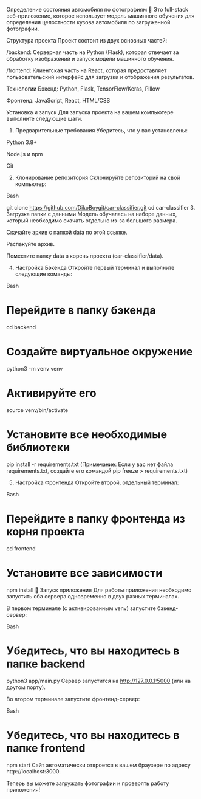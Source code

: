 Определение состояния автомобиля по фотографиям 🚗
Это full-stack веб-приложение, которое использует модель машинного обучения для определения целостности кузова автомобиля по загруженной фотографии.

Структура проекта
Проект состоит из двух основных частей:

/backend: Серверная часть на Python (Flask), которая отвечает за обработку изображений и запуск модели машинного обучения.

/frontend: Клиентская часть на React, которая предоставляет пользовательский интерфейс для загрузки и отображения результатов.

Технологии
Бэкенд: Python, Flask, TensorFlow/Keras, Pillow

Фронтенд: JavaScript, React, HTML/CSS

Установка и запуск
Для запуска проекта на вашем компьютере выполните следующие шаги.

1. Предварительные требования
Убедитесь, что у вас установлены:

Python 3.8+

Node.js и npm

Git

2. Клонирование репозитория
Склонируйте репозиторий на свой компьютер:

Bash

git clone https://github.com/DikoBoygit/car-classifier.git
cd car-classifier
3. Загрузка папки с данными
Модель обучалась на наборе данных, который необходимо скачать отдельно из-за большого размера.

Скачайте архив с папкой data по этой ссылке.

Распакуйте архив.

Поместите папку data в корень проекта (car-classifier/data).

4. Настройка Бэкенда
Откройте первый терминал и выполните следующие команды:

Bash

# Перейдите в папку бэкенда
cd backend

# Создайте виртуальное окружение
python3 -m venv venv

# Активируйте его
source venv/bin/activate

# Установите все необходимые библиотеки
pip install -r requirements.txt
(Примечание: Если у вас нет файла requirements.txt, создайте его командой pip freeze > requirements.txt)

5. Настройка Фронтенда
Откройте второй, отдельный терминал:

Bash

# Перейдите в папку фронтенда из корня проекта
cd frontend

# Установите все зависимости
npm install
🚀 Запуск приложения
Для работы приложения необходимо запустить оба сервера одновременно в двух разных терминалах.

В первом терминале (с активированным venv) запустите бэкенд-сервер:

Bash

# Убедитесь, что вы находитесь в папке backend
python3 app/main.py
Сервер запустится на http://127.0.0.1:5000 (или на другом порту).

Во втором терминале запустите фронтенд-сервер:

Bash

# Убедитесь, что вы находитесь в папке frontend
npm start
Сайт автоматически откроется в вашем браузере по адресу http://localhost:3000.

Теперь вы можете загружать фотографии и проверять работу приложения!
